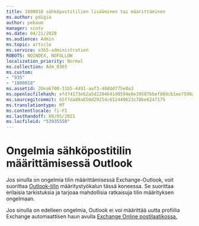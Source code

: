```yaml
---
title: 1800018 sähköpostitilien lisääminen tai määrittäminen
ms.author: pdigia
author: pebaum
manager: scotv
ms.date: 04/21/2020
ms.audience: Admin
ms.topic: article
ms.service: o365-administration
ROBOTS: NOINDEX, NOFOLLOW
localization_priority: Normal
ms.collection: Adm_O365
ms.custom:
- "935"
- "1800018"
ms.assetid: 20ea6700-31b5-4491-aaf3-40ddd775e8a3
ms.openlocfilehash: efd74173e62a5d2204641d0594e0e39587bbef869cb1ee7590a3db824a705bd2
ms.sourcegitcommit: b5f7da89a650d2915dc652449623c78be6247175
ms.translationtype: MT
ms.contentlocale: fi-FI
ms.lasthandoff: 08/05/2021
ms.locfileid: "53935550"
---
```

# <a name="problems-setting-up-an-email-account-in-outlook"></a>Ongelmia sähköpostitilin määrittämisessä Outlook

Jos sinulla on ongelmia tilin määrittämisessä Exchange-Outlook, voit suorittaa [Outlook-tilin](https://aka.ms/SaRA-OutlookSetupProfile) määritystyökalun tässä koneessa. Se suorittaa erilaisia tarkistuksia ja tarjoaa mahdollisia ratkaisuja tilin määrityksen ongelmaan.
  
Jos sinulla on edelleen ongelmia, Outlook ei voi määrittää uutta profiilia Exchange automaattisen haun avulla [Exchange Online postilaatikossa.](https://docs.microsoft.com/exchange/troubleshoot/outlook-profiles/cannot-set-up-profile-autodiscover)
  